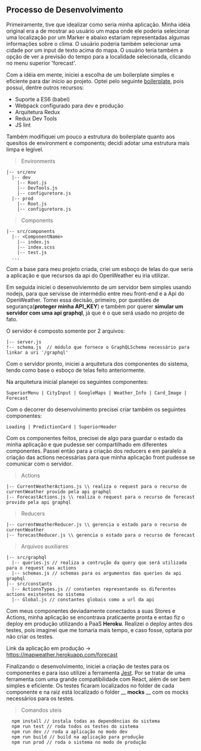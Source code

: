 ## Processo de Desenvolvimento


Primeiramente, tive que idealizar como seria minha aplicação. Minha idéia original era a de mostrar ao usuário um mapa onde ele poderia selecionar uma localização por um Marker e abaixo estariam representadas algumas informações sobre o clima. O usuário poderia também selecionar uma cidade por um input de texto acima do mapa. O usuário teria também a opção de ver a previsão do tempo para a localidade selecionada, clicando no menu superior 'forecast'.

Com a idéia em mente, iniciei a escolha de um boilerplate simples e eficiente para dar início ao projeto. Optei pelo seguinte [boilerplate](https://github.com/tsaiDavid/simple-redux-boilerplate), pois possui, dentre outros recursos:
 - Suporte a ES6 (babel)
 - Webpack configurado para dev e produção
 - Arquitetura Redux
 - Redux Dev Tools
 - JS lint

Também modifiquei um pouco a estrutura do boilerplate quanto aos quesitos de environment e components; decidi adotar uma estrutura mais limpa e legível.

> Environments

```
|-- src/env
  |-- dev
    |-- Root.js
    |-- DevTools.js
    |-- configuretore.js
  |-- prod
    |-- Root.js
    |-- configuretore.js
```
> Components

```
|-- src/components
  |-- <ComponentName>
    |-- index.js
    |-- index.scss
    |-- test.js
  ...
```

Com a base para meu projeto criada, criei um esboço de telas do que seria a aplicação e que recursos da api do OpenWeather eu iria utilizar.

Em seguida iniciei o desenvolviemnto de um servidor bem simples usando nodejs, para que servisse de intermédio entre meu front-end e a Api do OpenWeather. Tomei essa decisão, primeiro, por questões de segurança(**proteger minha API_KEY**) e também por querer **simular um servidor com uma api graphql**, já que é o que será usado no projeto de fato.

O servidor é composto somente por 2 arquivos:
```
|-- server.js
!-- schema.js  // módulo que fornece o GraphQLSchema necessário para linkar a uri '/graphql'
```

Com o servidor pronto, iniciei a arquitetura dos componentes do sistema, tendo como base o esboço de telas feito anteriormente.

Na arquitetura inicial planejei os seguintes componentes:

```
SuperiorMenu | CityInput | GoogleMaps | Weather_Info | Card_Image | Forecast
```

Com o decorrer do desenvolvimento precisei criar também os seguintes componentes:

```
Loading | PredictionCard | SuperiorHeader
```

Com os componentes feitos, precisei de algo para guardar o estado da minha aplicação e que pudesse ser compartilhado em diferentes componentes. Passei então para a criação dos reducers e em paralelo a criação das actions necessárias para que minha aplicação front pudesse se comunicar com o servidor.

>Actions
```
|-- CurrentWeatherActions.js \\ realiza o request para o recurso de currentWeather provido pela api graphql
|-- ForecastActions.js \\ realiza o request para o recurso de forecast provido pela api graphql
```

> Reducers
```
|-- currentWeatherReducer.js \\ gerencia o estado para o recurso de currentWeather
|-- forecastReducer.js \\ gerencia o estado para o recurso de forecast
```

> Arquivos auxiliares
```
|-- src/graphql
  |-- queries.js // realiza a contrução da query que será utilizada para o request nas actions
  |-- schemas.js // schemas para os argumentos das queries da api graphql
|-- src/constants
  |-- ActionsTypes.js // constantes representando os diferentes actions existentes no sistema
  |-- Global.js // constantes globais como a url da api
```

Com meus componentes deviadamente conectados a suas Stores e Actions, minha aplicação se encontrava praticaente pronta e entao fiz o deploy em produção utilizando a PaaS **Heroku**. Realizei o deploy antes dos testes, pois imaginei que me tomaria mais tempo, e caso fosse, optaria por não criar os testes.

Link da aplicação em produção ->  https://mapweather.herokuapp.com/forecast

Finalizando o desenvolvimento, iniciei a criação de testes para os componentes e para isso utilizei a ferramenta [Jest](https://facebook.github.io/jest/). Por se tratar de uma ferramenta com uma grande compatibilidade com React, além de ser bem simples e eficiente. Os testes ficaram localizados no folder de cada componente e na raiz está localizado o folder __ __mocks__ __ com os mocks necessários para os testes.

> Comandos uteis

``` 
  npm install // instala todas as dependências do sistema
  npm run test // roda todos os testes do sistema
  npm run dev // roda a aplicação no modo dev
  npm run build // build na aplicação para produção
  npm run prod // roda o sistema no modo de produção
``` 

